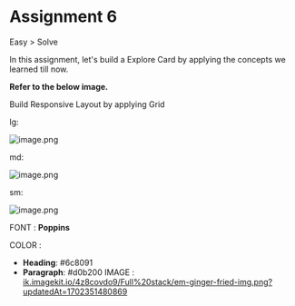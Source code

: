 # Assignment 6


Easy > Solve

In this assignment, let's build a Explore Card by applying the concepts we learned till now.

**Refer to the below image.**

Build Responsive Layout by applying Grid

lg:

![image.png](https://eraser.imgix.net/workspaces/Y1jObusInoFgHRGpIDss/cW4TYXUmCph0yuFtGhfXbN9Xayl1/b1XGIDupi-g36kGplz_3g.png?ixlib=js-3.7.0 "image.png")



md:

![image.png](https://eraser.imgix.net/workspaces/Y1jObusInoFgHRGpIDss/cW4TYXUmCph0yuFtGhfXbN9Xayl1/Sfkr1g6GwqOmW_Ag_iY3z.png?ixlib=js-3.7.0 "image.png")



sm: 

![image.png](https://eraser.imgix.net/workspaces/Y1jObusInoFgHRGpIDss/cW4TYXUmCph0yuFtGhfXbN9Xayl1/v-RVfxvFgTc7k09x5ayIb.png?ixlib=js-3.7.0 "image.png")



FONT : **Poppins**

COLOR : 

- **Heading**: #6c8091
- **Paragraph**: #d0b200
IMAGE : [﻿ik.imagekit.io/4z8covdo9/Full%20stack/em-ginger-fried-img.png?updatedAt=1702351480869](https://ik.imagekit.io/4z8covdo9/Full%20stack/em-ginger-fried-img.png?updatedAt=1702351480869) 
